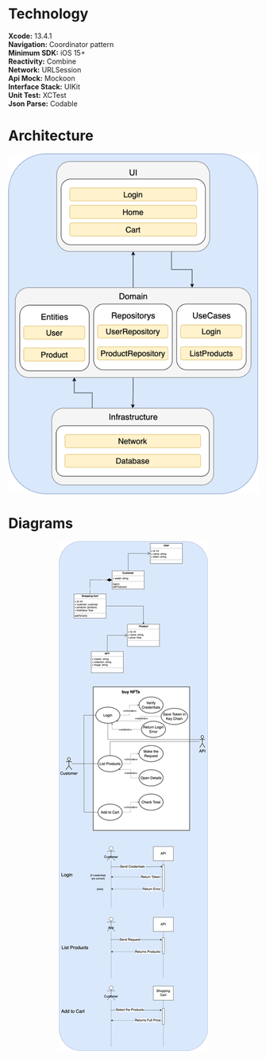# Technology
**Xcode:** 13.4.1 <br/>
**Navigation:** Coordinator pattern <br/>
**Minimum SDK:** iOS 15+ <br/>
**Reactivity:** Combine <br/>
**Network:** URLSession <br/>
**Api Mock:** Mockoon <br/>
**Interface Stack:** UIKit <br/>
**Unit Test:** XCTest <br/>
**Json Parse:** Codable <br/>

# Architecture
<p align="center">
  <img src="documentation/BuyNFTs-Modules.png"/>
</p>

# Diagrams
<p align="center">
  <img src="documentation/BuyNFTs-Diagrams.png"/>
</p>
